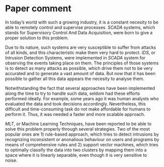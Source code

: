# Paper comment

In today’s world with such a growing industry, it is a constant necesity to be able to remotely control and supervise processes. *SCADA* systems, which stands for Supervisory Control And Data Acquisition, were born to give a proper solution to this problem.

Due to its nature, such systems are very susceptible to suffer from attacks of all kinds, and this characteristic make them very hard to protect. *IDS*, or Intrusion Detection Systems, were implemented in *SCADA* system for observing the events taking place on them. The principles of those systems is to detect as many attacks as possible, which drive them not to be very accurated and to generate a vast amount of data. But now that it has been possible to gather all this data appears the necesity to analyse them.

Notwithstanding the fact that several approaches have been implemented along the time to try to handle such data, seldom had these efforts performed ideally. For example, some years ago it was human analysts who evaluated the data and took decisions accordingly. Nevertheless, this  difficult and time-consuming task do not make affordable for humans to perform it. Thus, it was needed a faster and more scalable approach.

*MLT*, or Machine Learning Techniques, have been reported to be able to solve this problem properly through several strategies. Two of the most popular ones are 1) rule-based approach, which tries to detect intrusions by recognizing inconsistent or anonalious behaviour on users and programs by means of comprehensive rules and 2) support vector machines, which tries to optimally classify the data into two clusters by mapping them into a space where it is linearly separable, even though it is very sensitive to noise.
